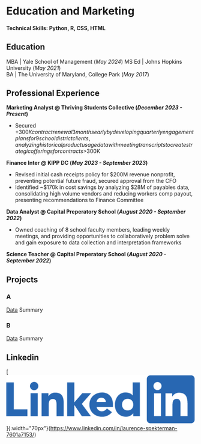 # Education and Marketing

#### Technical Skills: Python, R, CSS, HTML

## Education
MBA   | Yale School of Management                (_May 2024_)
MS Ed | Johns Hopkins University                 (_May 2021_)       		
BA    | The University of Maryland, College Park (_May 2017_)



## Professional Experience
**Marketing Analyst @ Thriving Students Collective (_December 2023 - Present_)**
- Secured +$300K contract renewal 3 months early by developing quarterly engagement plans for 9 school district clients, analyzing historical product usage data with meeting transcripts to create strategic offerings for contracts >$300K 

**Finance Inter @ KIPP DC (_May 2023 - September 2023_)** 	
- Revised initial cash receipts policy for $200M revenue nonprofit, preventing potential future fraud, secured approval from the CFO
- Identified ~$170k in cost savings by analyzing $28M of payables data, consolidating high volume vendors and reducing workers comp payout, presenting recommendations to Finance Committee

**Data Analyst @ Capital Preperatory School (_August 2020 - September 2022_)**
- Owned coaching of 8 school faculty members, leading weekly meetings, and providing opportunities to collaboratively problem solve and gain exposure to data collection and interpretation frameworks 

**Science Teacher @ Capital Preperatory School (_August 2020 - September 2022_)**

## Projects
### A
[Data](https://www.mdpi.com/1424-8220/22/8/3048)
Summary


### B
[Data](https://www.mdpi.com/1424-8220/22/11/4240)
Summary

## Linkedin
[![Linkedin](/assets:img/Linkedin-logo-png.png)]{:width="70px"}(https://www.linkedin.com/in/laurence-spekterman-7601a7153/)

